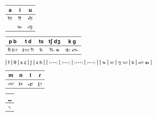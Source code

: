 |   a   |   i   |   u   |
| :---: | :---: | :---: |
|   𐎠   |   𐎡   |   𐎢   |
|       |   𐎹   |   𐎺   |

|  p b  |  t d  |  ts   | tʃ dʒ |  k g  |
| :---: | :---: | :---: | :---: | :---: |
|  𐎱	𐎲  |  𐎫 𐎭  |   𐏂   |  𐎨 𐎩  |  𐎣 𐎥  |

|   f   |   θ   |  s z  |   ʃ   | x h |
| :---: | :---: | :---: | :---: |
|   𐎳   |   𐎰   |  𐎿 𐏀  |   𐏁   | 𐎧 𐏃 |

|   m   |   n   |   l   |   r   |
| :---: | :---: | :---: | :---: |
|   𐎶   |   𐎴   |   𐎾   |   𐎼   |

|   ␣   |
| :---: |
|   𐏐   |